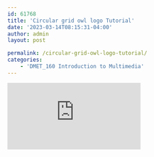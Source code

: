 ```yaml
---
id: 61768
title: 'Circular grid owl logo Tutorial'
date: '2023-03-14T08:15:31-04:00'
author: admin
layout: post

permalink: /circular-grid-owl-logo-tutorial/
categories:
    - 'DMET_160 Introduction to Multimedia'
---
```


<iframe class="vide" allow="accelerometer; autoplay; clipboard-write; encrypted-media; gyroscope; picture-in-picture; web-share" allowfullscreen="" frameborder="0" loading="lazy" referrerpolicy="strict-origin-when-cross-origin" src="https://www.youtube.com/embed/IEhCFe3kLtI?feature=oembed" title="Designing a logo only using circles in Illustrator" ></iframe>